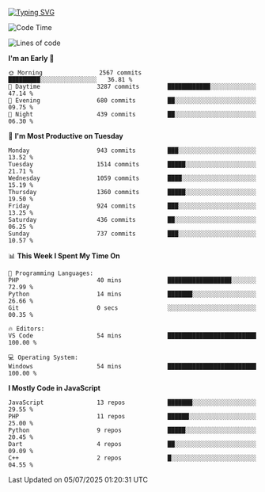 [![Typing SVG](https://readme-typing-svg.demolab.com?font=Fira+Code&pause=1000&color=F7F7F7&random=false&width=435&lines=Hi+%F0%9F%91%8B%2C+I'm+Rafiu+Sidqi;Junior+Backend+Developer)](https://git.io/typing-svg)
<!--START_SECTION:waka-->
![Code Time](http://img.shields.io/badge/Code%20Time-786%20hrs%2046%20mins-blue)

![Lines of code](https://img.shields.io/badge/From%20Hello%20World%20I%27ve%20Written-2.5%20million%20lines%20of%20code-blue)

**I'm an Early 🐤** 

```text
🌞 Morning                2567 commits        █████████░░░░░░░░░░░░░░░░   36.81 % 
🌆 Daytime                3287 commits        ████████████░░░░░░░░░░░░░   47.14 % 
🌃 Evening                680 commits         ██░░░░░░░░░░░░░░░░░░░░░░░   09.75 % 
🌙 Night                  439 commits         ██░░░░░░░░░░░░░░░░░░░░░░░   06.30 % 
```
📅 **I'm Most Productive on Tuesday** 

```text
Monday                   943 commits         ███░░░░░░░░░░░░░░░░░░░░░░   13.52 % 
Tuesday                  1514 commits        █████░░░░░░░░░░░░░░░░░░░░   21.71 % 
Wednesday                1059 commits        ████░░░░░░░░░░░░░░░░░░░░░   15.19 % 
Thursday                 1360 commits        █████░░░░░░░░░░░░░░░░░░░░   19.50 % 
Friday                   924 commits         ███░░░░░░░░░░░░░░░░░░░░░░   13.25 % 
Saturday                 436 commits         ██░░░░░░░░░░░░░░░░░░░░░░░   06.25 % 
Sunday                   737 commits         ███░░░░░░░░░░░░░░░░░░░░░░   10.57 % 
```


📊 **This Week I Spent My Time On** 

```text
💬 Programming Languages: 
PHP                      40 mins             ██████████████████░░░░░░░   72.99 % 
Python                   14 mins             ███████░░░░░░░░░░░░░░░░░░   26.66 % 
Git                      0 secs              ░░░░░░░░░░░░░░░░░░░░░░░░░   00.35 % 

🔥 Editors: 
VS Code                  54 mins             █████████████████████████   100.00 % 

💻 Operating System: 
Windows                  54 mins             █████████████████████████   100.00 % 
```

**I Mostly Code in JavaScript** 

```text
JavaScript               13 repos            ███████░░░░░░░░░░░░░░░░░░   29.55 % 
PHP                      11 repos            ██████░░░░░░░░░░░░░░░░░░░   25.00 % 
Python                   9 repos             █████░░░░░░░░░░░░░░░░░░░░   20.45 % 
Dart                     4 repos             ██░░░░░░░░░░░░░░░░░░░░░░░   09.09 % 
C++                      2 repos             █░░░░░░░░░░░░░░░░░░░░░░░░   04.55 % 
```




 Last Updated on 05/07/2025 01:20:31 UTC
<!--END_SECTION:waka-->
